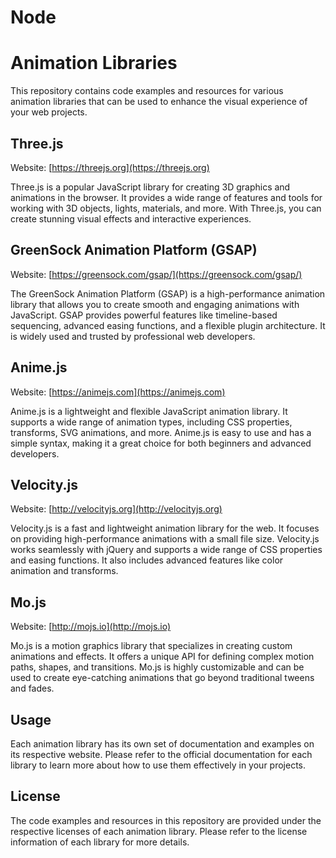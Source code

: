 # Node

# Animation Libraries

This repository contains code examples and resources for various animation libraries that can be used to enhance the visual experience of your web projects.

## Three.js
Website: [https://threejs.org](https://threejs.org)

Three.js is a popular JavaScript library for creating 3D graphics and animations in the browser. It provides a wide range of features and tools for working with 3D objects, lights, materials, and more. With Three.js, you can create stunning visual effects and interactive experiences.

## GreenSock Animation Platform (GSAP)
Website: [https://greensock.com/gsap/](https://greensock.com/gsap/)

The GreenSock Animation Platform (GSAP) is a high-performance animation library that allows you to create smooth and engaging animations with JavaScript. GSAP provides powerful features like timeline-based sequencing, advanced easing functions, and a flexible plugin architecture. It is widely used and trusted by professional web developers.

## Anime.js
Website: [https://animejs.com](https://animejs.com)

Anime.js is a lightweight and flexible JavaScript animation library. It supports a wide range of animation types, including CSS properties, transforms, SVG animations, and more. Anime.js is easy to use and has a simple syntax, making it a great choice for both beginners and advanced developers.

## Velocity.js
Website: [http://velocityjs.org](http://velocityjs.org)

Velocity.js is a fast and lightweight animation library for the web. It focuses on providing high-performance animations with a small file size. Velocity.js works seamlessly with jQuery and supports a wide range of CSS properties and easing functions. It also includes advanced features like color animation and transforms.

## Mo.js
Website: [http://mojs.io](http://mojs.io)

Mo.js is a motion graphics library that specializes in creating custom animations and effects. It offers a unique API for defining complex motion paths, shapes, and transitions. Mo.js is highly customizable and can be used to create eye-catching animations that go beyond traditional tweens and fades.

## Usage
Each animation library has its own set of documentation and examples on its respective website. Please refer to the official documentation for each library to learn more about how to use them effectively in your projects.

## License
The code examples and resources in this repository are provided under the respective licenses of each animation library. Please refer to the license information of each library for more details.

